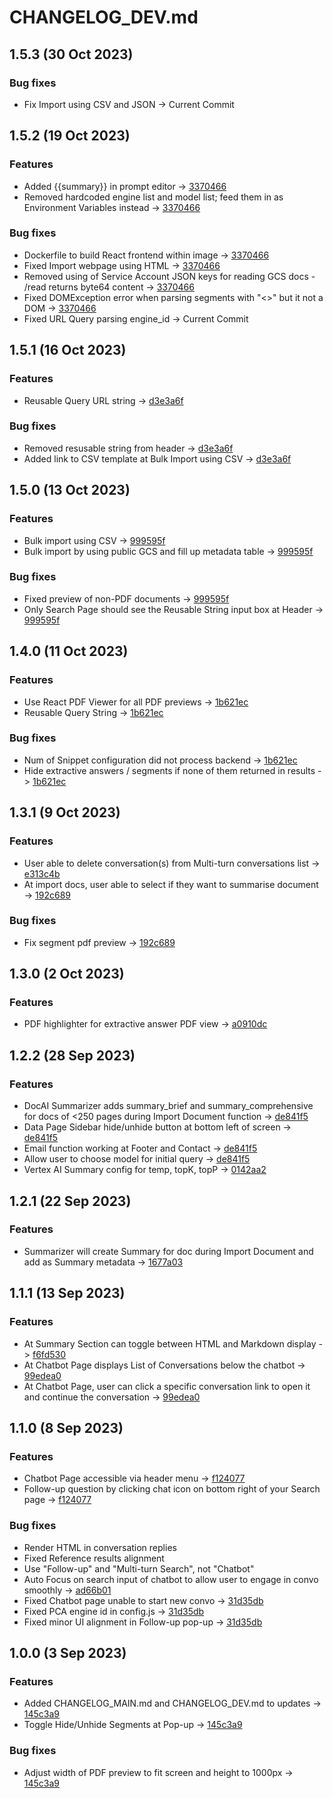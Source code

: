 # CHANGELOG_DEV.md

## 1.5.3 (30 Oct 2023)
### Bug fixes
- Fix Import using CSV and JSON -> Current Commit

## 1.5.2 (19 Oct 2023)
### Features
- Added {{summary}} in prompt editor -> [3370466](https://github.com/gitteroy/cymbalsearch/commit/3370466370854ee58a1537e6be1532b612ecb1ad)
- Removed hardcoded engine list and model list; feed them in as Environment Variables instead -> [3370466](https://github.com/gitteroy/cymbalsearch/commit/3370466370854ee58a1537e6be1532b612ecb1ad)
### Bug fixes
- Dockerfile to build React frontend within image -> [3370466](https://github.com/gitteroy/cymbalsearch/commit/3370466370854ee58a1537e6be1532b612ecb1ad)
- Fixed Import webpage using HTML -> [3370466](https://github.com/gitteroy/cymbalsearch/commit/3370466370854ee58a1537e6be1532b612ecb1ad)
- Removed using of Service Account JSON keys for reading GCS docs - /read returns byte64 content -> [3370466](https://github.com/gitteroy/cymbalsearch/commit/3370466370854ee58a1537e6be1532b612ecb1ad)
- Fixed DOMException error when parsing segments with "<>" but it not a DOM -> [3370466](https://github.com/gitteroy/cymbalsearch/commit/3370466370854ee58a1537e6be1532b612ecb1ad)
- Fixed URL Query parsing engine_id -> Current Commit

## 1.5.1 (16 Oct 2023)
### Features
- Reusable Query URL string -> [d3e3a6f](https://github.com/gitteroy/cymbalsearch/commit/d3e3a6fddfd479325b02b8785089b3ab761bc131)
### Bug fixes
- Removed resusable string from header -> [d3e3a6f](https://github.com/gitteroy/cymbalsearch/commit/d3e3a6fddfd479325b02b8785089b3ab761bc131)
- Added link to CSV template at Bulk Import using CSV -> [d3e3a6f](https://github.com/gitteroy/cymbalsearch/commit/d3e3a6fddfd479325b02b8785089b3ab761bc131)

## 1.5.0 (13 Oct 2023)
### Features
- Bulk import using CSV -> [999595f](https://github.com/gitteroy/cymbalsearch/commit/999595f3ca82c727b55b65be0e33846a1398d6ae)
- Bulk import by using public GCS and fill up metadata table -> [999595f](https://github.com/gitteroy/cymbalsearch/commit/999595f3ca82c727b55b65be0e33846a1398d6ae)
### Bug fixes
- Fixed preview of non-PDF documents -> [999595f](https://github.com/gitteroy/cymbalsearch/commit/999595f3ca82c727b55b65be0e33846a1398d6ae)
- Only Search Page should see the Reusable String input box at Header -> [999595f](https://github.com/gitteroy/cymbalsearch/commit/999595f3ca82c727b55b65be0e33846a1398d6ae)

## 1.4.0 (11 Oct 2023)
### Features
- Use React PDF Viewer for all PDF previews -> [1b621ec](https://github.com/gitteroy/cymbalsearch/commit/1b621ecf8571d6af5414201524c3b90ad30b25fc)
- Reusable Query String -> [1b621ec](https://github.com/gitteroy/cymbalsearch/commit/1b621ecf8571d6af5414201524c3b90ad30b25fc)
### Bug fixes
- Num of Snippet configuration did not process backend -> [1b621ec](https://github.com/gitteroy/cymbalsearch/commit/1b621ecf8571d6af5414201524c3b90ad30b25fc)
- Hide extractive answers / segments if none of them returned in results -> [1b621ec](https://github.com/gitteroy/cymbalsearch/commit/1b621ecf8571d6af5414201524c3b90ad30b25fc)

## 1.3.1 (9 Oct 2023)
### Features
- User able to delete conversation(s) from Multi-turn conversations list -> [e313c4b](https://github.com/gitteroy/cymbalsearch/commit/e313c4b79c535c68c71be5034fa1ef3ccc138646)
- At import docs, user able to select if they want to summarise document -> [192c689](https://github.com/gitteroy/cymbalsearch/commit/192c689dcaacc0a4bfe40eef76646f8f218e0ebc)
### Bug fixes
- Fix segment pdf preview -> [192c689](https://github.com/gitteroy/cymbalsearch/commit/192c689dcaacc0a4bfe40eef76646f8f218e0ebc)

## 1.3.0 (2 Oct 2023)
### Features
- PDF highlighter for extractive answer PDF view -> [a0910dc](https://github.com/gitteroy/cymbalsearch/commit/a0910dcc91655b6e3a87d3eb6983e017dd101acf)

## 1.2.2 (28 Sep 2023)
### Features
- DocAI Summarizer adds summary_brief and summary_comprehensive for docs of <250 pages during Import Document function -> [de841f5](https://github.com/gitteroy/cymbalsearch/commit/de841f511dbb5aba18f85e8b68f57ca9d1670942)
- Data Page Sidebar hide/unhide button at bottom left of screen -> [de841f5](https://github.com/gitteroy/cymbalsearch/commit/de841f511dbb5aba18f85e8b68f57ca9d1670942)
- Email function working at Footer and Contact -> [de841f5](https://github.com/gitteroy/cymbalsearch/commit/de841f511dbb5aba18f85e8b68f57ca9d1670942)
- Allow user to choose model for initial query -> [de841f5](https://github.com/gitteroy/cymbalsearch/commit/de841f511dbb5aba18f85e8b68f57ca9d1670942)
- Vertex AI Summary config for temp, topK, topP -> [0142aa2](https://github.com/gitteroy/cymbalsearch/commit/0142aa287c2084dfb55c66d161167bb19dc4066b)

## 1.2.1 (22 Sep 2023)
### Features
- Summarizer will create Summary for doc during Import Document and add as Summary metadata  -> [1677a03](https://github.com/gitteroy/cymbalsearch/commit/1677a0378ea84b7bc8fc17e296a9a87262864b9b)

## 1.1.1 (13 Sep 2023)
### Features
- At Summary Section can toggle between HTML and Markdown display -> [f6fd530](https://github.com/gitteroy/cymbalsearch/commit/f6fd530b0fb993133c9e5f00b74018d7952b028d)
- At Chatbot Page displays List of Conversations below the chatbot -> [99edea0](https://github.com/gitteroy/cymbalsearch/commit/99edea0894a6e5cba3e34181a3e2440f991b442f)
- At Chatbot Page, user can click a specific conversation link to open it and continue the conversation -> [99edea0](https://github.com/gitteroy/cymbalsearch/commit/99edea0894a6e5cba3e34181a3e2440f991b442f)

## 1.1.0 (8 Sep 2023)
### Features
- Chatbot Page accessible via header menu -> [f124077](https://github.com/gitteroy/cymbalsearch/commit/f1240776f0c1ebeded75e63d9be3e9343c646850)
- Follow-up question by clicking chat icon on bottom right of your Search page -> [f124077](https://github.com/gitteroy/cymbalsearch/commit/f1240776f0c1ebeded75e63d9be3e9343c646850)
### Bug fixes
- Render HTML in conversation replies 
- Fixed Reference results alignment 
- Use "Follow-up" and "Multi-turn Search", not "Chatbot" 
- Auto Focus on search input of chatbot to allow user to engage in convo smoothly -> [ad66b01](https://github.com/gitteroy/cymbalsearch/commit/ad66b01c8199ff7405b30f31274030615ae173b3)
- Fixed Chatbot page unable to start new convo -> [31d35db](https://github.com/gitteroy/cymbalsearch/commit/31d35db80b5b3501d2d15527041cded6487e3e1b)
- Fixed PCA engine id in config.js -> [31d35db](https://github.com/gitteroy/cymbalsearch/commit/31d35db80b5b3501d2d15527041cded6487e3e1b)
- Fixed minor UI alignment in Follow-up pop-up -> [31d35db](https://github.com/gitteroy/cymbalsearch/commit/31d35db80b5b3501d2d15527041cded6487e3e1b)


## 1.0.0 (3 Sep 2023)
### Features
- Added CHANGELOG_MAIN.md and CHANGELOG_DEV.md to updates -> [145c3a9](https://github.com/gitteroy/cymbalsearch/commit/145c3a9800144bc4590fb86dd895c8600b622085)
- Toggle Hide/Unhide Segments at Pop-up -> [145c3a9](https://github.com/gitteroy/cymbalsearch/commit/145c3a9800144bc4590fb86dd895c8600b622085)
### Bug fixes
- Adjust width of PDF preview to fit screen and height to 1000px -> [145c3a9](https://github.com/gitteroy/cymbalsearch/commit/145c3a9800144bc4590fb86dd895c8600b622085)